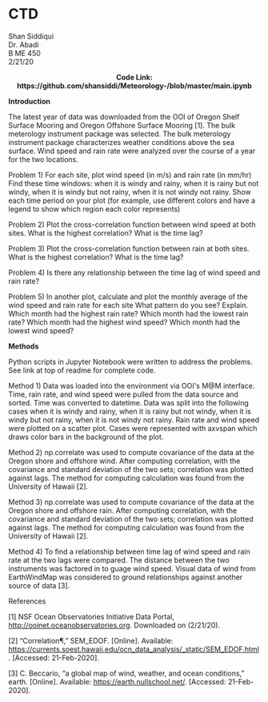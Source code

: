# CTD
Shan Siddiqui<br />
Dr. Abadi<br />
B ME 450<br />
2/21/20<br />
<p align="center">
<b>Code Link: https://github.com/shansiddi/Meteorology-/blob/master/main.ipynb</b><br>

<b>Introduction</b><br>

The latest year of data was downloaded from the OOI of Oregon Shelf Surface Mooring and Oregon Offshore Surface Mooring [1]. The bulk meterology instrument package was selected. The bulk meterology instrument package characterizes weather conditions above the sea surface. Wind speed and rain rate were analyzed over the course of a year for the two locations. 

Problem 1) For each site, plot wind speed (in m/s) and rain rate (in mm/hr) Find these time windows: when it is windy and rainy, when it is rainy but not windy, when it is windy but not rainy, when it is not windy not rainy. Show each time period on 
your plot (for example, use different colors and have a legend to show which region each color represents)

Problem 2) Plot the cross-correlation function between wind speed at both sites. What is the highest correlation? What is the time lag?

Problem 3) Plot the cross-correlation function between rain at both sites. What is the highest correlation? What is the time lag?

Problem 4) Is there any relationship between the time lag of wind speed and rain rate? 

Problem 5) In another plot, calculate and plot the monthly average of the wind speed and rain rate
for each site
What pattern do you see? Explain.
Which month had the highest rain rate? 
Which month had the lowest rain rate?
Which month had the highest wind speed?
Which month had the lowest wind speed?

<b>Methods</b><br>

Python scripts in Jupyter Notebook were written to address the problems. See link at top of readme for complete code.

Method 1) Data was loaded into the environment via OOI's M@M interface. Time, rain rate, and wind speed were pulled from the data source and sorted. Time was converted to datetime. Data was split into the following cases when it is windy and rainy, when it is rainy but not windy, when it is windy but not rainy, when it is not windy not rainy. Rain rate and wind speed were plotted on a scatter plot. Cases were represented with axvspan which draws color bars in the background of the plot.

Method 2) np.correlate was used to compute covariance of the data at the Oregon shore and offshore wind. After computing correlation, with the covariance and standard deviation of the two sets; correlation was plotted against lags. The method for computing calculation was found from the University of Hawaii [2].

Method 3) np.correlate was used to compute covariance of the data at the Oregon shore and offshore rain. After computing correlation, with the covariance and standard deviation of the two sets; correlation was plotted against lags. The method for computing calculation was found from the University of Hawaii [2].

Method 4) To find a relationship between time lag of wind speed and rain rate at the two lags were compared. The distance between the two instruments was factored in to guage wind speed. Visual data of wind from EarthWindMap was considered to ground relationships against another source of data [3].


References

[1] NSF Ocean Observatories Initiative Data Portal, http://ooinet.oceanobservatories.org. Downloaded on (2/21/20).

[2] “Correlation¶,” SEM_EDOF. [Online]. Available: https://currents.soest.hawaii.edu/ocn_data_analysis/_static/SEM_EDOF.html. [Accessed: 21-Feb-2020].

[3] C. Beccario, “a global map of wind, weather, and ocean conditions,” earth. [Online]. Available: https://earth.nullschool.net/. [Accessed: 21-Feb-2020].
